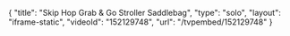 {
    "title": "Skip Hop Grab & Go Stroller Saddlebag",
    "type": "solo",
    "layout": "iframe-static",
    "videoId": "152129748",
    "url": "\/tvpembed\/152129748"
}
